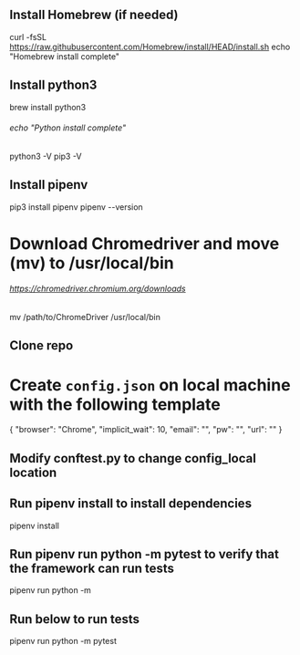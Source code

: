 ## Install Homebrew (if needed)
curl -fsSL https://raw.githubusercontent.com/Homebrew/install/HEAD/install.sh
echo "Homebrew install complete"

## Install python3
brew install python3
###### echo "Python install complete"
python3 -V
pip3 -V

## Install pipenv
pip3 install pipenv
pipenv --version

# Download Chromedriver and move (mv) to /usr/local/bin
###### https://chromedriver.chromium.org/downloads
mv /path/to/ChromeDriver /usr/local/bin

## Clone repo 

# Create `config.json` on local machine with the following template
{
	"browser": "Chrome",
	"implicit_wait": 10,
	"email": "",
	"pw": "",
	"url": ""
}

## Modify conftest.py to change config_local location

## Run pipenv install to install dependencies 
pipenv install

## Run pipenv run python -m pytest to verify that the framework can run tests
pipenv run python -m 

## Run below to run tests
pipenv run python -m pytest